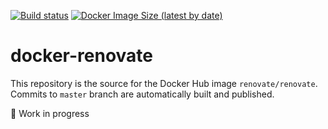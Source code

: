 [![Build status](https://github.com/renovatebot/docker-renovate/workflows/build/badge.svg)](https://github.com/renovatebot/docker-renovate/actions?query=workflow%3Abuild)
[![Docker Image Size (latest by date)](https://img.shields.io/docker/image-size/renovate/renovate?sort=date)](https://hub.docker.com/r/renovate/renovate)

# docker-renovate

This repository is the source for the Docker Hub image `renovate/renovate`. Commits to `master` branch are automatically built and published.


🚧 Work in progress
